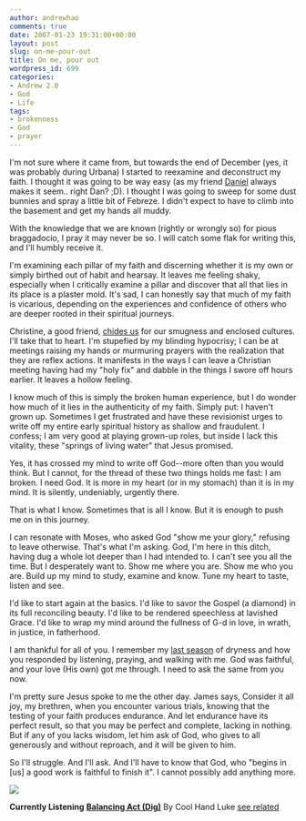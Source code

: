 ```yaml
---
author: andrewhao
comments: true
date: 2007-01-23 19:31:00+00:00
layout: post
slug: on-me-pour-out
title: On me, pour out
wordpress_id: 699
categories:
- Andrew 2.0
- God
- Life
tags:
- brokenness
- God
- prayer
---
```


I'm not sure where it came from, but towards the end of December (yes, it was probably during Urbana) I started to reexamine and deconstruct my faith. I thought it was going to be way easy (as my friend [Daniel](http://www.xanga.com/prayerboi516) always makes it seem.. right Dan? ;D). I thought I was going to sweep for some dust bunnies and spray a little bit of Febreze. I didn't expect to have to climb into the basement and get my hands all muddy.

With the knowledge that we are known (rightly or wrongly so) for pious braggadocio, I pray it may never be so. I will catch some flak for writing this, and I'll humbly receive it.

I'm examining each pillar of my faith and discerning whether it is my own or simply birthed out of habit and hearsay. It leaves me feeling shaky, especially when I critically examine a pillar and discover that all that lies in its place is a plaster mold. It's sad, I can honestly say that much of my faith is vicarious, depending on the experiences and confidence of others who are deeper rooted in their spiritual journeys.

Christine, a good friend, [chides us](http://www.xanga.com/Sueyness/561282602/eugenics-for-deities-prologue.html) for our smugness and enclosed cultures. I'll take that to heart. I'm stupefied by my blinding hypocrisy; I can be at meetings raising my hands or murmuring prayers with the realization that they are reflex actions. It manifests in the ways I can leave a Christian meeting having had my "holy fix" and dabble in the things I swore off hours earlier. It leaves a hollow feeling.

I know much of this is simply the broken human experience, but I do wonder how much of it lies in the authenticity of my faith. Simply put: I haven't grown up. Sometimes I get frustrated and have these revisionist urges to write off my entire early spiritual history as shallow and fraudulent. I confess; I am very good at playing grown-up roles, but inside I lack this vitality, these "springs of living water" that Jesus promised.

Yes, it has crossed my mind to write off God--more often than you would think. But I cannot, for the thread of these two things holds me fast: I am broken. I need God. It is more in my heart (or in my stomach) than it is in my mind. It is silently, undeniably, urgently there.

That is what I know. Sometimes that is all I know. But it is enough to push me on in this journey.

I can resonate with Moses, who asked God "show me your glory," refusing to leave otherwise. That's what I'm asking. God, I'm here in this ditch, having dug a whole lot deeper than I had intended to. I can't see you all the time. But I desperately want to. Show me where you are. Show me who you are. Build up my mind to study, examine and know. Tune my heart to taste, listen and see.

I'd like to start again at the basics. I'd like to savor the Gospel (a diamond) in its full reconciling beauty. I'd like to be rendered speechless at lavished Grace. I'd like to wrap my mind around the fullness of G-d in love, in wrath, in justice, in fatherhood.

I am thankful for all of you. I remember my [last season](http://www.xanga.com/gsgnine/563743530/ten-months-and-fifteen.html) of dryness and how you responded by listening, praying, and walking with me. God was faithful, and your love (His own) got me through. I need to ask the same from you now.

I'm pretty sure Jesus spoke to me the other day. James says,
Consider it all joy, my brethren, when you encounter various trials, knowing that the testing of your faith produces endurance. And let endurance have its perfect result, so that you may be perfect and complete, lacking in nothing. But if any of you lacks wisdom, let him ask of God, who gives to all generously and without reproach, and it will be given to him. 

So I'll struggle. And I'll ask. And I'll have to know that God, who "begins in [us] a good work is faithful to finish it". I cannot possibly add anything more.








[![](http://ec1.images-amazon.com/images/P/B000M06KB6.01._SCTHUMBZZZ_V50201576_.jpg)](http://www.xanga.com/Amazon/Click.aspx?asin=B000M06KB6&user=378399)


**Currently Listening**
[**Balancing Act (Dig)**](http://www.xanga.com/Amazon/Click.aspx?asin=B000M06KB6&user=378399)
By Cool Hand Luke
[see related](http://www.xanga.com/Amazon/Click.aspx?asin=B000M06KB6&user=378399&related=1)






